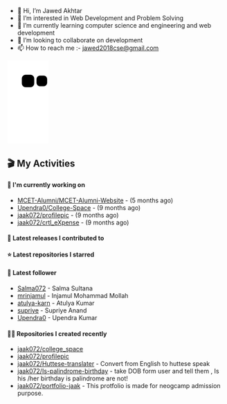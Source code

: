 - 👋 Hi, I’m Jawed Akhtar
- 👀 I’m interested in Web Development and Problem Solving
- 🌱 I’m currently learning computer science and engineering and web development
- 💞️ I’m looking to collaborate on development
- 📫 How to reach me  :- jawed2018cse@gmail.com

![snake svg](https://github.com/jaak072/jaak072/blob/dist/github-contribution-grid-snake.svg)


## 🎬 My Activities

#### 👷 I'm currently working on

- [MCET-Alumni/MCET-Alumni-Website](https://github.com/MCET-Alumni/MCET-Alumni-Website) -  (5 months ago)
- [Upendra0/College-Space](https://github.com/Upendra0/College-Space) -  (9 months ago)
- [jaak072/profilepic](https://github.com/jaak072/profilepic) -  (9 months ago)
- [jaak072/crtl_eXpense](https://github.com/jaak072/crtl_eXpense) -  (9 months ago)

#### 🚀 Latest releases I contributed to


#### ⭐ Latest repositories I starred


#### 👥 Latest follower

- [Salma072](https://github.com/Salma072) - Salma Sultana
- [mrinjamul](https://github.com/mrinjamul) - Injamul Mohammad Mollah
- [atulya-karn](https://github.com/atulya-karn) - Atulya Kumar
- [supriye](https://github.com/supriye) - Supriye Anand
- [Upendra0](https://github.com/Upendra0) - Upendra Kumar

#### 👨‍💻 Repositories I created recently

- [jaak072/college_space](https://github.com/jaak072/college_space)
- [jaak072/profilepic](https://github.com/jaak072/profilepic)
- [jaak072/Huttese-translater](https://github.com/jaak072/Huttese-translater) - Convert from English to huttese speak
- [jaak072/Is-palindrome-birthday](https://github.com/jaak072/Is-palindrome-birthday) - take DOB form user and tell them , Is his /her birthday is palindrome are not!
- [jaak072/portfolio-jaak](https://github.com/jaak072/portfolio-jaak) - This protfolio is made for neogcamp admission purpose.




